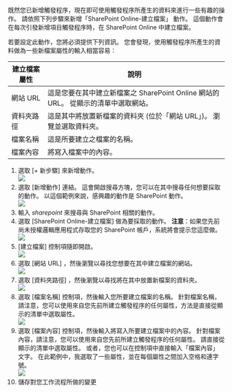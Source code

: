 既然您已新增觸發程序，現在即可使用觸發程序所產生的資料來進行一些有趣的操作。 請依照下列步驟來新增「SharePoint Online-建立檔案」  動作。 這個動作會在每次引發新增項目觸發程序時，在 SharePoint Online 中建立檔案。 

若要設定此動作，您將必須提供下列資訊。 您會發現，使用觸發程序所產生的資料做為一些新檔案屬性的輸入相當容易︰

| 建立檔案屬性 | 說明 |
| --- | --- |
| 網站 URL |這是您要在其中建立新檔案之 SharePoint Online 網站的 URL。 從顯示的清單中選取網站。 |
| 資料夾路徑 |這是其中將放置新檔案的資料夾 (位於「網站 URL」)。 瀏覽並選取資料夾。 |
| 檔案名稱 |這是所要建立之檔案的名稱。 |
| 檔案內容 |將寫入檔案中的內容。 |

1. 選取 [+ 新步驟]  來新增動作。  
   ![](./media/connectors-create-api-sharepointonline/action-1.png)  
2. 選取 [新增動作]  連結。 這會開啟搜尋方塊，您可以在其中搜尋任何想要採取的動作。 以這個範例來說，感興趣的動作是 SharePoint 動作。    
   ![](./media/connectors-create-api-sharepointonline/action-2.png)    
3. 輸入 *sharepoint* 來搜尋與 SharePoint 相關的動作。
4. 選取 [SharePoint Online-建立檔案] 做為要採取的動作。   **注意**：如果您先前尚未授權邏輯應用程式存取您的 SharePoint 帳戶，系統將會提示您這麼做。    
   ![](./media/connectors-create-api-sharepointonline/action-3.png)    
5. [建立檔案]  控制項隨即開啟。   
   ![](./media/connectors-create-api-sharepointonline/action-4.png)     
6. 選取 [網站 URL]  ，然後瀏覽以尋找您想要在其中建立檔案的網站。     
   ![](./media/connectors-create-api-sharepointonline/action-5.png)  
7. 選取 [資料夾路徑]  ，然後瀏覽以尋找將在其中放置新檔案的資料夾。  
   ![](./media/connectors-create-api-sharepointonline/action-6.png)  
8. 選取 [檔案名稱]  控制項，然後輸入您所要建立檔案的名稱。 針對檔案名稱，請注意，您可以使用來自您先前所建立觸發程序的任何屬性，方法是直接從顯示的清單中選取屬性。     
   ![](./media/connectors-create-api-sharepointonline/action-7.png)  
9. 選取 [檔案內容]  控制項，然後輸入將寫入所要建立檔案中的內容。 針對檔案內容，請注意，您可以使用來自您先前所建立觸發程序的任何屬性。 請直接從顯示的清單中選取屬性。 或者，您也可以在控制項中直接輸入「檔案內容」  文字。 在此範例中，我選取了一些屬性，並在每個屬性之間加入空格和連字號。        
   ![](./media/connectors-create-api-sharepointonline/action-8.png)  
10. 儲存對您工作流程所做的變更  



<!--HONumber=Jan17_HO3-->


